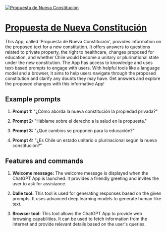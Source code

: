 [![Propuesta de Nueva Constitución](https://files.oaiusercontent.com/file-gUXtfykqHMuAcm7LUGCsd0nr?se=2123-10-16T19%3A24%3A29Z&sp=r&sv=2021-08-06&sr=b&rscc=max-age%3D31536000%2C%20immutable&rscd=attachment%3B%20filename%3D7c8e9870-f12c-421b-b137-f71c7d48c633.png&sig=chrB20R0VHyUnIohh0ffZn9GGGZy3pS8pQRDW1ZLEMo%3D)](https://chat.openai.com/g/g-CivYZTCtU-propuesta-de-nueva-constitucion)

# [Propuesta de Nueva Constitución](https://chat.openai.com/g/g-CivYZTCtU-propuesta-de-nueva-constitucion)

This App, called 'Propuesta de Nueva Constitución', provides information on the proposed text for a new constitution. It offers answers to questions related to private property, the right to healthcare, changes proposed for education, and whether Chile would become a unitary or plurinational state under the new constitution. The App has access to knowledge and uses text-based prompts to engage with users. With helpful tools like a language model and a browser, it aims to help users navigate through the proposed constitution and clarify any doubts they may have. Get answers and explore the proposed changes with this informative App!

## Example prompts

1. **Prompt 1:** "¿Cómo aborda la nueva constitución la propiedad privada?"

2. **Prompt 2:** "Háblame sobre el derecho a la salud en la propuesta."

3. **Prompt 3:** "¿Qué cambios se proponen para la educación?"

4. **Prompt 4:** "¿Es Chile un estado unitario o plurinacional según la nueva constitución?"

## Features and commands

1. **Welcome message:** The welcome message is displayed when the ChatGPT App is launched. It provides a friendly greeting and invites the user to ask for assistance.

2. **Dalle tool:** This tool is used for generating responses based on the given prompts. It uses advanced deep learning models to generate human-like text.

3. **Browser tool:** This tool allows the ChatGPT App to provide web browsing capabilities. It can be used to fetch information from the internet and provide relevant details based on the user's queries.